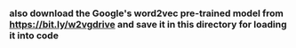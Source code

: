 ### also download the Google's word2vec pre-trained model from https://bit.ly/w2vgdrive and save it in this directory for loading it into code
